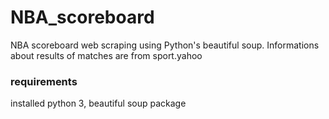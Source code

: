 # NBA_scoreboard
NBA scoreboard web scraping using Python's beautiful soup.
Informations about results of matches are from sport.yahoo
<h3>requirements</h3>
installed python 3, beautiful soup package
